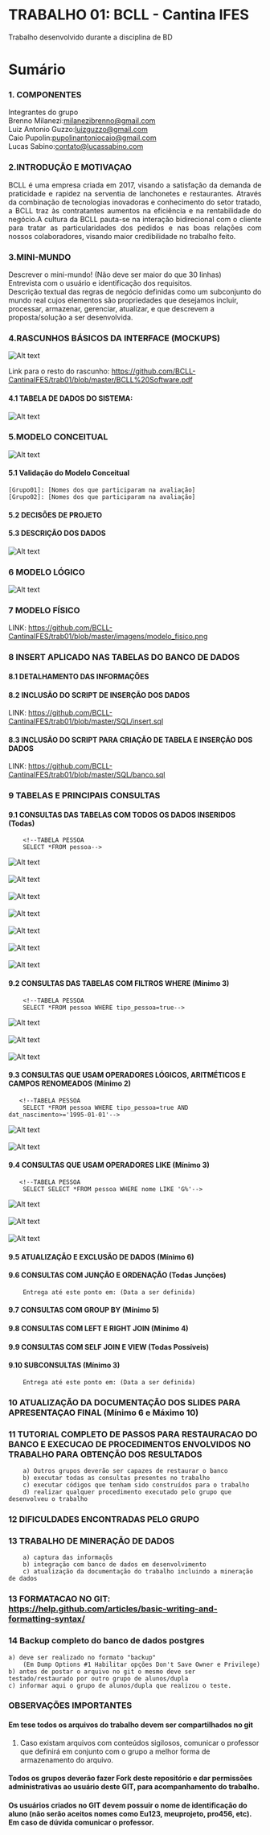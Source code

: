 # TRABALHO 01:  BCLL - Cantina IFES
Trabalho desenvolvido durante a disciplina de BD

# Sumário

### 1. COMPONENTES<br>
Integrantes do grupo<br>
Brenno Milanezi:milanezibrenno@gmail.com<br>
Luiz Antonio Guzzo:luizguzzo@gmail.com<br>
Caio Pupolin:pupolinantoniocaio@gmail.com<br>
Lucas Sabino:contato@lucassabino.com<br>

### 2.INTRODUÇÃO E MOTIVAÇAO <br>
<p align="justify">BCLL é uma empresa criada em 2017, visando a satisfação da demanda de praticidade e rapidez na serventia de lanchonetes e restaurantes. Através da combinação de tecnologias inovadoras e conhecimento do setor tratado, a BCLL traz às contratantes aumentos na eficiência e na rentabilidade do negócio.A cultura da BCLL pauta-se na interação bidirecional com o cliente para tratar as particularidades dos pedidos e nas boas relações com nossos colaboradores, visando maior credibilidade no trabalho feito.</p>

### 3.MINI-MUNDO<br>

Descrever o mini-mundo! (Não deve ser maior do que 30 linhas) <br>
Entrevista com o usuário e identificação dos requisitos.<br>
Descrição textual das regras de negócio definidas como um  subconjunto do mundo real 
cujos elementos são propriedades que desejamos incluir, processar, armazenar, 
gerenciar, atualizar, e que descrevem a proposta/solução a ser desenvolvida.

### 4.RASCUNHOS BÁSICOS DA INTERFACE (MOCKUPS)<br>

![Alt text](https://github.com/BCLL-CantinaIFES/trab01/blob/master/imagens/fotoBalsa.png)

Link para o resto do rascunho: https://github.com/BCLL-CantinaIFES/trab01/blob/master/BCLL%20Software.pdf<br>

#### 4.1 TABELA DE DADOS DO SISTEMA:
    
![Alt text](https://github.com/BCLL-CantinaIFES/trab01/blob/master/imagens/fototabela.png)

### 5.MODELO CONCEITUAL<br>
 
![Alt text](https://github.com/BCLL-CantinaIFES/trab01/blob/master/imagens/modelo_conceitual.PNG)
 
#### 5.1 Validação do Modelo Conceitual
    [Grupo01]: [Nomes dos que participaram na avaliação]
    [Grupo02]: [Nomes dos que participaram na avaliação]

#### 5.2 DECISÕES DE PROJETO

#### 5.3 DESCRIÇÃO DOS DADOS 

 ![Alt text](https://github.com/BCLL-CantinaIFES/trab01/blob/master/imagens/descri%C3%A7oes.PNG)

### 6	MODELO LÓGICO<br>

![Alt text](https://github.com/BCLL-CantinaIFES/trab01/blob/master/imagens/modelo_logico.PNG)

### 7	MODELO FÍSICO<br>

LINK: https://github.com/BCLL-CantinaIFES/trab01/blob/master/imagens/modelo_fisico.png

### 8	INSERT APLICADO NAS TABELAS DO BANCO DE DADOS<br>
#### 8.1 DETALHAMENTO DAS INFORMAÇÕES
#### 8.2 INCLUSÃO DO SCRIPT DE INSERÇÃO DOS DADOS

LINK: https://github.com/BCLL-CantinaIFES/trab01/blob/master/SQL/insert.sql

#### 8.3 INCLUSÃO DO SCRIPT PARA CRIAÇÃO DE TABELA E INSERÇÃO DOS DADOS
        
 LINK: https://github.com/BCLL-CantinaIFES/trab01/blob/master/SQL/banco.sql

### 9	TABELAS E PRINCIPAIS CONSULTAS<br>
#### 9.1	CONSULTAS DAS TABELAS COM TODOS OS DADOS INSERIDOS (Todas) <br>
        <!--TABELA PESSOA
        SELECT *FROM pessoa-->
   ![Alt text](https://github.com/BCLL-CantinaIFES/trab01/blob/master/imagens/select_1.PNG)
      <br>
        <br>
        <!--TABELA COMPRA
        SELECT *FROM compra-->
        ![Alt text](https://github.com/BCLL-CantinaIFES/trab01/blob/master/imagens/select_2.PNG)
        <br>
        <br>
        <!--TABELA PRODUTOS
        SELECT *FROM produtos-->
        ![Alt text](https://github.com/BCLL-CantinaIFES/trab01/blob/master/imagen/select_3.PNG)
        <br>
        <br>
        <!--TABELA COMBOS
        SELECT *FROM combos-->
        ![Alt text](https://github.com/BCLL-CantinaIFES/trab01/blob/master/imagens/select_4.PNG)
        <br>
        <br>
        <!--TABELA FAVORITA
        SELECT *FROM favorita-->
        ![Alt text](https://github.com/BCLL-CantinaIFES/trab01/blob/master/imagens/select_5.PNG)
        <br>
        <br>
        <!--TABELA ITEM_COMBO
        SELECT *FROM item_combo-->
        ![Alt text](https://github.com/BCLL-CantinaIFES/trab01/blob/master/imagens/select_6.PNG)
        <br>
        <br>
        <!--TABELA ITEM_COMPRA
        SELECT *FROM item_compra-->
        ![Alt text](https://github.com/BCLL-CantinaIFES/trab01/blob/master/imagens/select_7.PNG)
        <br>
#### 9.2	CONSULTAS DAS TABELAS COM FILTROS WHERE (Mínimo 3)<br>
        <!--TABELA PESSOA
        SELECT *FROM pessoa WHERE tipo_pessoa=true--> 
   ![Alt text](https://github.com/BCLL-CantinaIFES/trab01/blob/master/imagens/where_1.PNG)
     <br>
        <br>
        <!--TABELA PESSOA
        SELECT *FROM combos WHERE preco_combo=money(4.50)--> 
        ![Alt text](https://github.com/BCLL-CantinaIFES/trab01/blob/master/imagens/where_2.PNG)
        <br>
        <br>
        <!--TABELA PESSOA
        SELECT *FROM compra WHERE tipo_pagamento='Dinheiro'--> 
        ![Alt text](https://github.com/BCLL-CantinaIFES/trab01/blob/master/imagens/where_3.PNG)
        <br>
#### 9.3	CONSULTAS QUE USAM OPERADORES LÓGICOS, ARITMÉTICOS E CAMPOS RENOMEADOS (Mínimo 2)<br>
       <!--TABELA PESSOA
        SELECT *FROM pessoa WHERE tipo_pessoa=true AND dat_nascimento>='1995-01-01'--> 
   ![Alt text](https://github.com/BCLL-CantinaIFES/trab01/blob/master/imagens/logico_1.PNG)
     <br>
        <br>
       <!--TABELA PESSOA
        SELECT nome, date_part('year',(age(current_date,dat_nascimento)))AS idade FROM pessoa--> 
        ![Alt text](https://github.com/BCLL-CantinaIFES/trab01/blob/master/imagens/logico_2.PNG)
           <br>
#### 9.4	CONSULTAS QUE USAM OPERADORES LIKE (Mínimo 3) <br>
       <!--TABELA PESSOA
        SELECT SELECT *FROM pessoa WHERE nome LIKE 'G%'--> 
   ![Alt text](https://github.com/BCLL-CantinaIFES/trab01/blob/master/imagens/like_1.PNG)
      <br>
        <br>
      <!--TABELA PESSOA
        SELECT *FROM produtos WHERE nome_produto LIKE 'Combo__'--> 
        ![Alt text](https://github.com/BCLL-CantinaIFES/trab01/blob/master/imagens/like_2.PNG)
        <br>
        <br>
       <!--TABELA PESSOA
        SELECT nome, email FROM pessoa WHERE email LIKE '%@gmail.com'--> 
        ![Alt text](https://github.com/BCLL-CantinaIFES/trab01/blob/master/imagens/like_3.PNG)
           <br>
#### 9.5	ATUALIZAÇÃO E EXCLUSÃO DE DADOS (Mínimo 6)<br>
#### 9.6	CONSULTAS COM JUNÇÃO E ORDENAÇÃO (Todas Junções)<br>
        Entrega até este ponto em: (Data a ser definida)
#### 9.7	CONSULTAS COM GROUP BY (Mínimo 5)<br>
#### 9.8	CONSULTAS COM LEFT E RIGHT JOIN (Mínimo 4)<br>
#### 9.9	CONSULTAS COM SELF JOIN E VIEW (Todas Possíveis)<br>
#### 9.10	SUBCONSULTAS (Mínimo 3)<br>
        Entrega até este ponto em: (Data a ser definida)
### 10	ATUALIZAÇÃO DA DOCUMENTAÇÃO DOS SLIDES PARA APRESENTAÇAO FINAL (Mínimo 6 e Máximo 10)<br>
### 11	TUTORIAL COMPLETO DE PASSOS PARA RESTAURACAO DO BANCO E EXECUCAO DE PROCEDIMENTOS ENVOLVIDOS NO TRABALHO PARA OBTENÇÃO DOS RESULTADOS<br>
        a) Outros grupos deverão ser capazes de restaurar o banco 
        b) executar todas as consultas presentes no trabalho
        c) executar códigos que tenham sido construídos para o trabalho 
        d) realizar qualquer procedimento executado pelo grupo que desenvolveu o trabalho
        
### 12   DIFICULDADES ENCONTRADAS PELO GRUPO<br>
### 13   TRABALHO DE MINERAÇÃO DE DADOS
        a) captura das informaçõs
        b) integração com banco de dados em desenvolvimento
        c) atualização da documentação do trabalho incluindo a mineração de dados
        
### 13  FORMATACAO NO GIT: https://help.github.com/articles/basic-writing-and-formatting-syntax/

### 14 Backup completo do banco de dados postgres 
    a) deve ser realizado no formato "backup" 
        (Em Dump Options #1 Habilitar opções Don't Save Owner e Privilege)
    b) antes de postar o arquivo no git o mesmo deve ser testado/restaurado por outro grupo de alunos/dupla
    c) informar aqui o grupo de alunos/dupla que realizou o teste.
    
### OBSERVAÇÕES IMPORTANTES

#### Em tese todos os arquivos do trabalho devem ser compartilhados no git 
1. Caso existam arquivos com conteúdos sigilosos, comunicar o professor que definirá em conjunto com o grupo a melhor forma de armazenamento do arquivo.

#### Todos os grupos deverão fazer Fork deste repositório e dar permissões administrativas ao usuário deste GIT, para acompanhamento do trabalho.

#### Os usuários criados no GIT devem possuir o nome de identificação do aluno (não serão aceitos nomes como Eu123, meuprojeto, pro456, etc). Em caso de dúvida comunicar o professor.



